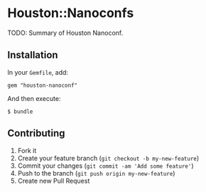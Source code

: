# Houston::Nanoconfs

TODO: Summary of Houston Nanoconf.


## Installation

In your `Gemfile`, add:

    gem "houston-nanoconf"

And then execute:

    $ bundle


## Contributing

1. Fork it
2. Create your feature branch (`git checkout -b my-new-feature`)
3. Commit your changes (`git commit -am 'Add some feature'`)
4. Push to the branch (`git push origin my-new-feature`)
5. Create new Pull Request
